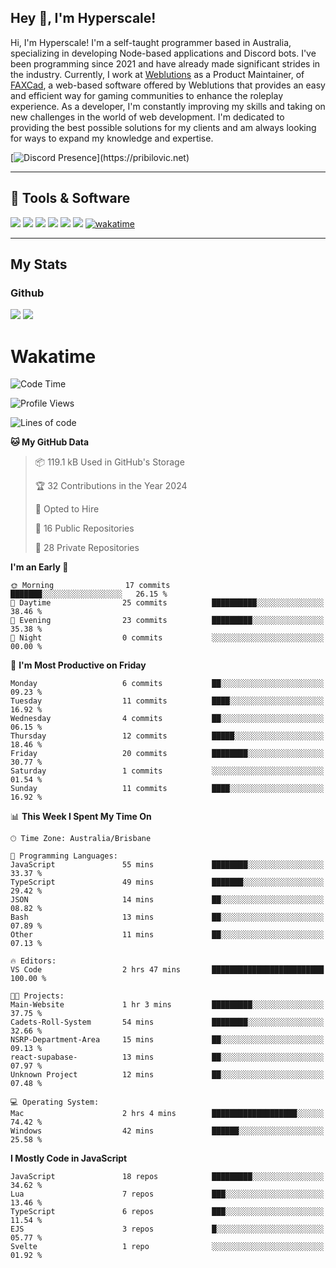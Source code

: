 ## Hey 👋, I'm Hyperscale!

Hi, I'm Hyperscale! I'm a self-taught programmer based in Australia, specializing in developing Node-based applications and Discord bots. I've been programming since 2021 and have already made significant strides in the industry. Currently, I work at [Weblutions](https://weblutions.com) as a Product Maintainer, of [FAXCad](https://weblutions.com/store/faxcad), a web-based software offered by Weblutions that provides an easy and efficient way for gaming communities to enhance the roleplay experience. As a developer, I'm constantly improving my skills and taking on new challenges in the world of web development. I'm dedicated to providing the best possible solutions for my clients and am always looking for ways to expand my knowledge and expertise.

[![Discord Presence](https://lanyard.cnrad.dev/api/906061699562475581?=idleMessage=:Just%Chillin%With%My%Kangaroo!)](https://pribilovic.net)

<p align="center">
<a href="https://github.com/Hyperscale1">
</a>
</p>

---
## 🔧 Tools & Software
![](https://img.shields.io/badge/HTML5-E34F26?style=for-the-badge&logo=html5&logoColor=white) ![](https://img.shields.io/badge/CSS3-1572B6?style=for-the-badge&logo=css3&logoColor=white) ![](https://img.shields.io/badge/MySQL-005C84?style=for-the-badge&logo=mysql&logoColor=white) ![](https://img.shields.io/badge/Ubuntu-E95420?style=for-the-badge&logo=ubuntu&logoColor=white) ![](https://img.shields.io/badge/JavaScript-F7DF1E?style=for-the-badge&logo=javascript&logoColor=black) ![](	https://img.shields.io/badge/Node.js-43853D?style=for-the-badge&logo=node.js&logoColor=white) [![wakatime](https://wakatime.com/badge/user/6e098b16-30e8-493e-bf77-598fafbb912d.svg?style=for-the-badge)](https://wakatime.com/@6e098b16-30e8-493e-bf77-598fafbb912d)


---
## My Stats

### Github
![](https://github-readme-stats.vercel.app/api?username=Hyperscale1&theme=blue-green)
![](https://github-readme-stats.vercel.app/api/top-langs/?username=Hyperscale1&theme=blue-green)

# Wakatime
<!--START_SECTION:waka-->
![Code Time](http://img.shields.io/badge/Code%20Time-696%20hrs%2010%20mins-blue)

![Profile Views](http://img.shields.io/badge/Profile%20Views-0-blue)

![Lines of code](https://img.shields.io/badge/From%20Hello%20World%20I%27ve%20Written-221.3%20thousand%20lines%20of%20code-blue)

**🐱 My GitHub Data** 

> 📦 119.1 kB Used in GitHub's Storage 
 > 
> 🏆 32 Contributions in the Year 2024
 > 
> 💼 Opted to Hire
 > 
> 📜 16 Public Repositories 
 > 
> 🔑 28 Private Repositories 
 > 
**I'm an Early 🐤** 

```text
🌞 Morning                17 commits          ███████░░░░░░░░░░░░░░░░░░   26.15 % 
🌆 Daytime                25 commits          ██████████░░░░░░░░░░░░░░░   38.46 % 
🌃 Evening                23 commits          █████████░░░░░░░░░░░░░░░░   35.38 % 
🌙 Night                  0 commits           ░░░░░░░░░░░░░░░░░░░░░░░░░   00.00 % 
```
📅 **I'm Most Productive on Friday** 

```text
Monday                   6 commits           ██░░░░░░░░░░░░░░░░░░░░░░░   09.23 % 
Tuesday                  11 commits          ████░░░░░░░░░░░░░░░░░░░░░   16.92 % 
Wednesday                4 commits           ██░░░░░░░░░░░░░░░░░░░░░░░   06.15 % 
Thursday                 12 commits          █████░░░░░░░░░░░░░░░░░░░░   18.46 % 
Friday                   20 commits          ████████░░░░░░░░░░░░░░░░░   30.77 % 
Saturday                 1 commits           ░░░░░░░░░░░░░░░░░░░░░░░░░   01.54 % 
Sunday                   11 commits          ████░░░░░░░░░░░░░░░░░░░░░   16.92 % 
```


📊 **This Week I Spent My Time On** 

```text
🕑︎ Time Zone: Australia/Brisbane

💬 Programming Languages: 
JavaScript               55 mins             ████████░░░░░░░░░░░░░░░░░   33.37 % 
TypeScript               49 mins             ███████░░░░░░░░░░░░░░░░░░   29.42 % 
JSON                     14 mins             ██░░░░░░░░░░░░░░░░░░░░░░░   08.82 % 
Bash                     13 mins             ██░░░░░░░░░░░░░░░░░░░░░░░   07.89 % 
Other                    11 mins             ██░░░░░░░░░░░░░░░░░░░░░░░   07.13 % 

🔥 Editors: 
VS Code                  2 hrs 47 mins       █████████████████████████   100.00 % 

🐱‍💻 Projects: 
Main-Website             1 hr 3 mins         █████████░░░░░░░░░░░░░░░░   37.75 % 
Cadets-Roll-System       54 mins             ████████░░░░░░░░░░░░░░░░░   32.66 % 
NSRP-Department-Area     15 mins             ██░░░░░░░░░░░░░░░░░░░░░░░   09.13 % 
react-supabase-          13 mins             ██░░░░░░░░░░░░░░░░░░░░░░░   07.97 % 
Unknown Project          12 mins             ██░░░░░░░░░░░░░░░░░░░░░░░   07.48 % 

💻 Operating System: 
Mac                      2 hrs 4 mins        ███████████████████░░░░░░   74.42 % 
Windows                  42 mins             ██████░░░░░░░░░░░░░░░░░░░   25.58 % 
```

**I Mostly Code in JavaScript** 

```text
JavaScript               18 repos            █████████░░░░░░░░░░░░░░░░   34.62 % 
Lua                      7 repos             ███░░░░░░░░░░░░░░░░░░░░░░   13.46 % 
TypeScript               6 repos             ███░░░░░░░░░░░░░░░░░░░░░░   11.54 % 
EJS                      3 repos             █░░░░░░░░░░░░░░░░░░░░░░░░   05.77 % 
Svelte                   1 repo              ░░░░░░░░░░░░░░░░░░░░░░░░░   01.92 % 
```




<!--END_SECTION:waka-->